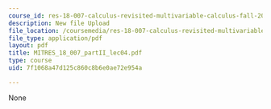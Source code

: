 ```yaml
---
course_id: res-18-007-calculus-revisited-multivariable-calculus-fall-2011
description: New file Upload
file_location: /coursemedia/res-18-007-calculus-revisited-multivariable-calculus-fall-2011/7f1068a47d125c860c8b6e0ae72e954a_MITRES_18_007_partII_lec04.pdf
file_type: application/pdf
layout: pdf
title: MITRES_18_007_partII_lec04.pdf
type: course
uid: 7f1068a47d125c860c8b6e0ae72e954a

---
```

None